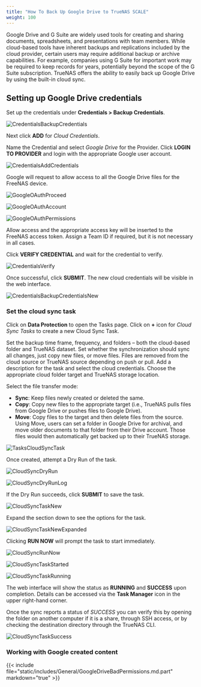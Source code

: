 ```yaml
---
title: "How To Back Up Google Drive to TrueNAS SCALE"
weight: 100
---
```


Google Drive and G Suite are widely used tools for creating and sharing documents, spreadsheets, and presentations with team members. While cloud-based tools have inherent backups and replications included by the cloud provider, certain users may require additional backup or archive capabilities. For example, companies using G Suite for important work may be required to keep records for years, potentially beyond the scope of the G Suite subscription. TrueNAS offers the ability to easily back up Google Drive by using the built-in cloud sync.


## Setting up Google Drive credentials

Set up the credentials under **Credentials > Backup Credentials**.  

![CredentialsBackupCredentials](/images/SCALE/CredentialsBackupCredentials.png "Credentials Backup Credentials")

Next click **ADD** for *Cloud Credentials*.

Name the Credential and select *Google Drive* for the Provider. 
Click **LOGIN TO PROVIDER** and login with the appropriate Google user account. 

![CredentialsAddCredentials](/images/SCALE/CredentialsAddCredentials.png "CredentialsAddCredentials")

Google will request to allow access to all the Google Drive files for the FreeNAS device.

![GoogleOAuthProceed](/images/TrueNASCommon/GoogleOAuthProceed.png "Google OAuth Proceed")

![GoogleOAuthAccount](/images/TrueNASCommon/GoogleOAuthAccount.png "Google OAuth Account")

![GoogleOAuthPermissions](/images/TrueNASCommon/GoogleOAuthPermissions.png "Google OAuth Permissions")

Allow access and the appropriate access key will be inserted to the FreeNAS access token. Assign a Team ID if required, but it is not necessary in all cases. 

Click **VERIFY CREDENTIAL** and wait for the credential to verify.

![CredentialsVerify](/images//TrueNASCommon/CredentialsVerify.png "Credentials Verify")

 Once successful, click **SUBMIT**. The new cloud credentials will be visible in the web interface.

![CredentialsBackupCredentialsNew](/images/SCALE/CredentialsBackupCredentialsNew.png "Credentials Backup Credentials New")


### Set the cloud sync task

Click on **Data Protection** to open the Tasks page.
Click on **+** icon for *Cloud Sync Tasks* to create a new Cloud Sync Task.

Set the backup time frame, frequency, and folders – both the cloud-based folder and TrueNAS dataset. 
Set whether the synchronization should sync all changes, just copy new files, or move files. 
Files are removed from the cloud source or TrueNAS source depending on push or pull.
Add a description for the task and select the cloud credentials.
Choose the appropriate cloud folder target and TrueNAS storage location.

Select the file transfer mode: 

+ **Sync**: Keep files newly created or deleted the same.
+ **Copy**: Copy new files to the appropriate target (i.e., TrueNAS pulls files from Google Drive or pushes files to Google Drive).
+ **Move**: Copy files to the target and then delete files from the source. Using Move, users can set a folder in Google Drive for archival, and move older documents to that folder from their Drive account. Those files would then automatically get backed up to their TrueNAS storage.

![TasksCloudSyncTask](/images/SCALE/TasksCloudSyncTask.png "TasksCloudSyncTask")


Once created, attempt a Dry Run of the task. 

![CloudSyncDryRun](/images/TrueNASCommon/CloudSyncDryRun.png "Cloud Sync Dry Run")

![CloudSyncDryRunLog](/images/CORE/12.0/CloudSyncDryRunLog.png "Cloud Sync Dry Run Log")

If the Dry Run succeeds, click **SUBMIT** to save the task.

![CloudSyncTaskNew](/images/CORE/12.0/CloudSyncTaskNew.png "Cloud Sync Task New")

Expand the section down to see the options for the task.

![CloudSyncTaskNewExpanded](/images/CORE/12.0/CloudSyncTaskNewExpanded.png "Cloud Sync Task New Expanded")

Clicking **RUN NOW** will prompt the task to start immediately.

![CloudSyncRunNow](/images/CORE/12.0/CloudSyncRunNow.png "Cloud Sync Run Now")

![CloudSyncTaskStarted](/images/CORE/12.0/CloudSyncTaskStarted.png "Cloud Sync Task Started")

![CloudSyncTaskRunning](/images/CORE/12.0/CloudSyncTaskRunning.png "Cloud Sync Task Running")

The web interface will show the status as **RUNNING** and **SUCCESS** upon completion. Details can be accessed via the **Task Manager** icon in the upper right-hand corner. 

Once the sync reports a status of *SUCCESS* you can verify this by opening the folder on another computer if it is a share, through SSH access, or by checking the destination directory through the TrueNAS CLI.

![CloudSyncTaskSuccess](/images/CORE/12.0/CloudSyncTaskSuccess.png "Cloud Sync Task Success")


### Working with Google created content

{{< include file="static/includes/General/GoogleDriveBadPermissions.md.part" markdown="true" >}}
